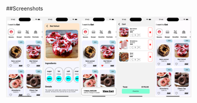 ##Screenshots
<div style="display: flex; flex-direction: 'row';">
<img src="./screenShots/homePage.png" width=20%>
<img src="./screenShots/itemInformation.png" width=20%>
<img src="./screenShots/addedItems.png" width=20%>
<img src="./screenShots/viewCart.png" width=20%>
<img src="./screenShots/video.gif" width=20%>
</div>
